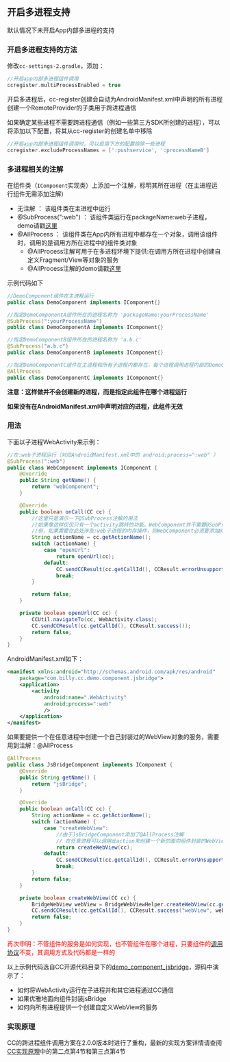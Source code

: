 ## 开启多进程支持

默认情况下未开启App内部多进程的支持

### 开启多进程支持的方法
修改`cc-settings-2.gradle`，添加：
```groovy
//开启app内部多进程组件调用
ccregister.multiProcessEnabled = true
```

开启多进程后，cc-register创建会自动为AndroidManifest.xml中声明的所有进程创建一个RemoteProvider的子类用于跨进程通信

如果确定某些进程不需要跨进程通信（例如一些第三方SDK所创建的进程），可以将添加以下配置，将其从cc-register的创建名单中移除
```groovy
//开启app内部多进程组件调用时，可以启用下方的配置排除一些进程
ccregister.excludeProcessNames = [':pushservice', ':processNameB']
```

### 多进程相关的注解

在组件类（`IComponent`实现类）上添加一个注解，标明其所在进程（在主进程运行组件无需添加注解）

- 无注解               ： 该组件类在主进程中运行
- @SubProcess(":web") ： 该组件类运行在packageName:web子进程，demo请戳[这里][sub_process]
- @AllProcess         ： 该组件类在App内所有进程中都存在一个对象，调用该组件时，调用的是调用方所在进程中的组件类对象
    - @AllProcess注解可用于在多进程环境下提供:在调用方所在进程中创建自定义Fragment/View等对象的服务
    - @AllProcess注解的demo请戳[这里][all_process]

示例代码如下
```java
//DemoComponent组件在主进程运行
public class DemoComponent implements IComponent{} 

//指定DemoComponentA组件所在的进程名称为 'packageName:yourProcessName'
@SubProcess(":yourProcessName") 
public class DemoComponentA implements IComponent{}

//指定DemoComponentB组件所在的进程名称为 'a.b.c'
@SubProcess("a.b.c") 
public class DemoComponentB implements IComponent{}

//指定DemoComponentC组件在主进程和所有子进程内都存在，每个进程调用进程内部的DemoComponentC组件
@AllProcess         
public class DemoComponentC implements IComponent{}
```

__注意：这样做并不会创建新的进程，而是指定此组件在哪个进程运行__

__如果没有在AndroidManifest.xml中声明对应的进程，此组件无效__


### 用法

下面以子进程WebActivity来示例：

```java
//在:web子进程运行（对应AndroidManifest.xml中的 android:process=":web" ）
@SubProcess(":web")
public class WebComponent implements IComponent {
    @Override
    public String getName() {
        return "webComponent";
    }

    @Override
    public boolean onCall(CC cc) {
        //这里只是演示一下@SubProcess注解的用法
        //如果像这样仅仅只有一个activity跳转的功能，WebComponent并不需要@SubProcess注解
        //但，如果需要在此处涉及:web子进程的内存操作，则WebComponent必须要添加@SubProcess(":web")
        String actionName = cc.getActionName();
        switch (actionName) {
            case "openUrl":
                return openUrl(cc);
            default:
                CC.sendCCResult(cc.getCallId(), CCResult.errorUnsupportedActionName());
                break;
        }

        return false;
    }

    private boolean openUrl(CC cc) {
        CCUtil.navigateTo(cc, WebActivity.class);
        CC.sendCCResult(cc.getCallId(), CCResult.success());
        return false;
    }
}
```
AndroidManifest.xml如下：

```xml
<manifest xmlns:android="http://schemas.android.com/apk/res/android"
    package="com.billy.cc.demo.component.jsbridge">
    <application>
        <activity 
            android:name=".WebActivity" 
            android:process=":web" 
            />
    </application>
</manifest>
```

如果要提供一个在任意进程中创建一个自己封装过的WebView对象的服务，需要用到注解：@AllProcess

```java
@AllProcess
public class JsBridgeComponent implements IComponent {
    @Override
    public String getName() {
        return "jsBridge";
    }

    @Override
    public boolean onCall(CC cc) {
        String actionName = cc.getActionName();
        switch (actionName) {
            case "createWebView":
                //由于JsBridgeComponent添加了@AllProcess注解
                // 在任意进程可以调用此action来创建一个新的面向组件封装的WebView
                return createWebView(cc);
            default:
                CC.sendCCResult(cc.getCallId(), CCResult.errorUnsupportedActionName());
                break;
        }
        return false;
    }

    private boolean createWebView(CC cc) {
        BridgeWebView webView = BridgeWebViewHelper.createWebView(cc.getContext());
        CC.sendCCResult(cc.getCallId(), CCResult.success("webView", webView));
        return false;
    }
}
```

<font color="red">再次申明：不管组件的服务是如何实现，也不管组件在哪个进程，只要组件的[调用协议][调用协议]不变，其调用方式及代码都是一样的</font>


以上示例代码选自CC开源代码目录下的[demo_component_jsbridge][demo_component_jsbridge]，源码中演示了：
- 如何将WebActivity运行在子进程并和其它进程通过CC通信
- 如果优雅地面向组件封装jsBridge
- 如何向所有进程提供一个创建自定义WebView的服务

### 实现原理

CC的跨进程组件调用方案在2.0.0版本时进行了重构，最新的实现方案详情请查阅[CC实现原理][cc-principle]中的第二点第4节和第三点第4节

[demo_component_jsbridge]: https://github.com/luckybilly/CC/tree/master/demo_component_jsbridge/src/main/java/com/billy/cc/demo/component/jsbridge
[调用协议]: #/manual-IComponent
[cc-principle]: #/article-cc-principle
[sub_process]: https://github.com/luckybilly/CC/blob/master/demo_component_jsbridge/src/main/java/com/billy/cc/demo/component/jsbridge/WebComponent.java
[all_process]: https://github.com/luckybilly/CC/blob/master/demo_component_jsbridge/src/main/java/com/billy/cc/demo/component/jsbridge/JsBridgeComponent.java

